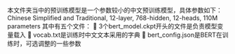 本文件夹当中的预训练模型是一个参数较小的中文预训练模型，具体参数如下：
Chinese Simplified and Traditional, 12-layer, 768-hidden, 12-heads, 110M parameters
其中有五个文件：
	3个bert_model.ckpt开头的文件是负责模型变量载入
	vocab.txt是训练时中文文本采用的字典
	bert_config.json是BERT在训练时，可选调整的一些参数
